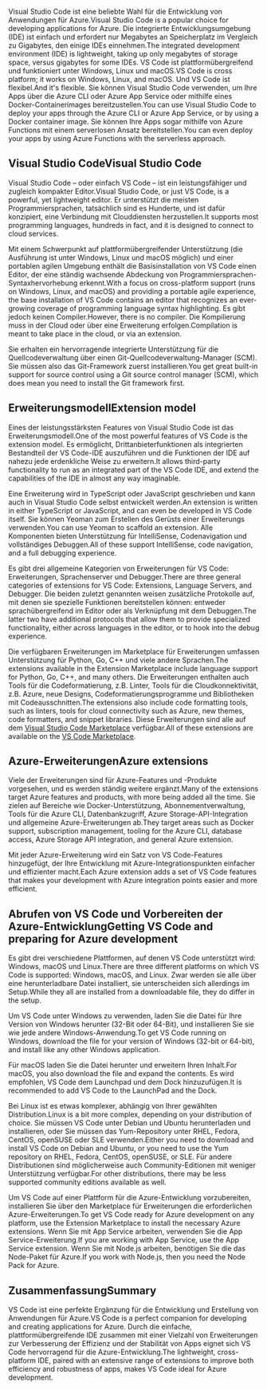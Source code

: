 <span data-ttu-id="fb445-101">Visual Studio Code ist eine beliebte Wahl für die Entwicklung von Anwendungen für Azure.</span><span class="sxs-lookup"><span data-stu-id="fb445-101">Visual Studio Code is a popular choice for developing applications for Azure.</span></span> <span data-ttu-id="fb445-102">Die integrierte Entwicklungsumgebung (IDE) ist einfach und erfordert nur Megabytes an Speicherplatz im Vergleich zu Gigabytes, den einige IDEs einnehmen.</span><span class="sxs-lookup"><span data-stu-id="fb445-102">The integrated development environment (IDE) is lightweight, taking up only megabytes of storage space, versus gigabytes for some IDEs.</span></span> <span data-ttu-id="fb445-103">VS Code ist plattformübergreifend und funktioniert unter Windows, Linux und macOS.</span><span class="sxs-lookup"><span data-stu-id="fb445-103">VS Code is cross platform; it works on Windows, Linux, and macOS.</span></span> <span data-ttu-id="fb445-104">Und VS Code ist flexibel.</span><span class="sxs-lookup"><span data-stu-id="fb445-104">And it's flexible.</span></span> <span data-ttu-id="fb445-105">Sie können Visual Studio Code verwenden, um Ihre Apps über die Azure CLI oder Azure App Service oder mithilfe eines Docker-Containerimages bereitzustellen.</span><span class="sxs-lookup"><span data-stu-id="fb445-105">You can use Visual Studio Code to deploy your apps through the Azure CLI or Azure App Service, or by using a Docker container image.</span></span> <span data-ttu-id="fb445-106">Sie können Ihre Apps sogar mithilfe von Azure Functions mit einem serverlosen Ansatz bereitstellen.</span><span class="sxs-lookup"><span data-stu-id="fb445-106">You can even deploy your apps by using Azure Functions with the serverless approach.</span></span> 

## <a name="visual-studio-code"></a><span data-ttu-id="fb445-107">Visual Studio Code</span><span class="sxs-lookup"><span data-stu-id="fb445-107">Visual Studio Code</span></span>

<span data-ttu-id="fb445-108">Visual Studio Code – oder einfach VS Code – ist ein leistungsfähiger und zugleich kompakter Editor.</span><span class="sxs-lookup"><span data-stu-id="fb445-108">Visual Studio Code, or just VS Code, is a powerful, yet lightweight editor.</span></span> <span data-ttu-id="fb445-109">Er unterstützt die meisten Programmiersprachen, tatsächlich sind es Hunderte, und ist dafür konzipiert, eine Verbindung mit Clouddiensten herzustellen.</span><span class="sxs-lookup"><span data-stu-id="fb445-109">It supports most programming languages, hundreds in fact, and it is designed to connect to cloud services.</span></span>

<span data-ttu-id="fb445-110">Mit einem Schwerpunkt auf plattformübergreifender Unterstützung (die Ausführung ist unter Windows, Linux und macOS möglich) und einer portablen agilen Umgebung enthält die Basisinstallation von VS Code einen Editor, der eine ständig wachsende Abdeckung von Programmiersprachen-Syntaxhervorhebung erkennt.</span><span class="sxs-lookup"><span data-stu-id="fb445-110">With a focus on cross-platform support (runs on Windows, Linux, and macOS) and providing a portable agile experience, the base installation of VS Code contains an editor that recognizes an ever-growing coverage of programming language syntax highlighting.</span></span> <span data-ttu-id="fb445-111">Es gibt jedoch keinen Compiler.</span><span class="sxs-lookup"><span data-stu-id="fb445-111">However, there is no compiler.</span></span> <span data-ttu-id="fb445-112">Die Kompilierung muss in der Cloud oder über eine Erweiterung erfolgen.</span><span class="sxs-lookup"><span data-stu-id="fb445-112">Compilation is meant to take place in the cloud, or via an extension.</span></span>

<span data-ttu-id="fb445-113">Sie erhalten ein hervorragende integrierte Unterstützung für die Quellcodeverwaltung über einen Git-Quellcodeverwaltung-Manager (SCM). Sie müssen also das Git-Framework zuerst installieren.</span><span class="sxs-lookup"><span data-stu-id="fb445-113">You get great built-in support for source control using a Git source control manager (SCM), which does mean you need to install the Git framework first.</span></span>

## <a name="extension-model"></a><span data-ttu-id="fb445-114">Erweiterungsmodell</span><span class="sxs-lookup"><span data-stu-id="fb445-114">Extension model</span></span>

<span data-ttu-id="fb445-115">Eines der leistungsstärksten Features von Visual Studio Code ist das Erweiterungsmodell.</span><span class="sxs-lookup"><span data-stu-id="fb445-115">One of the most powerful features of VS Code is the extension model.</span></span> <span data-ttu-id="fb445-116">Es ermöglicht, Drittanbieterfunktionen als integrierten Bestandteil der VS Code-IDE auszuführen und die Funktionen der IDE auf nahezu jede erdenkliche Weise zu erweitern.</span><span class="sxs-lookup"><span data-stu-id="fb445-116">It allows third-party functionality to run as an integrated part of the VS Code IDE, and extend the capabilities of the IDE in almost any way imaginable.</span></span>

<span data-ttu-id="fb445-117">Eine Erweiterung wird in TypeScript oder JavaScript geschrieben und kann auch in Visual Studio Code selbst entwickelt werden.</span><span class="sxs-lookup"><span data-stu-id="fb445-117">An extension is written in either TypeScript or JavaScript, and can even be developed in VS Code itself.</span></span> <span data-ttu-id="fb445-118">Sie können Yeoman zum Erstellen des Gerüsts einer Erweiterungs verwenden.</span><span class="sxs-lookup"><span data-stu-id="fb445-118">You can use Yeoman to scaffold an extension.</span></span> <span data-ttu-id="fb445-119">Alle Komponenten bieten Unterstützung für IntelliSense, Codenavigation und vollständiges Debuggen.</span><span class="sxs-lookup"><span data-stu-id="fb445-119">All of these support IntelliSense, code navigation, and a full debugging experience.</span></span>

<span data-ttu-id="fb445-120">Es gibt drei allgemeine Kategorien von Erweiterungen für VS Code: Erweiterungen, Sprachenserver und Debugger.</span><span class="sxs-lookup"><span data-stu-id="fb445-120">There are three general categories of extensions for VS Code: Extensions, Language Servers, and Debugger.</span></span> <span data-ttu-id="fb445-121">Die beiden zuletzt genannten weisen zusätzliche Protokolle auf, mit denen sie spezielle Funktionen bereitstellen können: entweder sprachübergreifend im Editor oder als Verknüpfung mit dem Debuggen.</span><span class="sxs-lookup"><span data-stu-id="fb445-121">The latter two have additional protocols that allow them to provide specialized functionality, either across languages in the editor, or to hook into the debug experience.</span></span>

<span data-ttu-id="fb445-122">Die verfügbaren Erweiterungen im Marketplace für Erweiterungen umfassen Unterstützung für Python, Go, C++ und viele andere Sprachen.</span><span class="sxs-lookup"><span data-stu-id="fb445-122">The extensions available in the Extension Marketplace include language support for Python, Go, C++, and many others.</span></span> <span data-ttu-id="fb445-123">Die Erweiterungen enthalten auch Tools für die Codeformatierung, z.B. Linter, Tools für die Cloudkonnektivität, z.B. Azure, neue Designs, Codeformatierungsprogramme und Bibliotheken mit Codeausschnitten.</span><span class="sxs-lookup"><span data-stu-id="fb445-123">The extensions also include code formatting tools, such as linters, tools for cloud connectivity such as Azure, new themes, code formatters, and snippet libraries.</span></span> <span data-ttu-id="fb445-124">Diese Erweiterungen sind alle auf dem [Visual Studio Code Marketplace](https://marketplace.visualstudio.com/) verfügbar.</span><span class="sxs-lookup"><span data-stu-id="fb445-124">All of these extensions are available on the [VS Code Marketplace](https://marketplace.visualstudio.com/).</span></span>

## <a name="azure-extensions"></a><span data-ttu-id="fb445-125">Azure-Erweiterungen</span><span class="sxs-lookup"><span data-stu-id="fb445-125">Azure extensions</span></span>

<span data-ttu-id="fb445-126">Viele der Erweiterungen sind für Azure-Features und -Produkte vorgesehen, und es werden ständig weitere ergänzt.</span><span class="sxs-lookup"><span data-stu-id="fb445-126">Many of the extensions target Azure features and products, with more being added all the time.</span></span> <span data-ttu-id="fb445-127">Sie zielen auf Bereiche wie Docker-Unterstützung, Abonnementverwaltung, Tools für die Azure CLI, Datenbankzugriff, Azure Storage-API-Integration und allgemeine Azure-Erweiterungen ab.</span><span class="sxs-lookup"><span data-stu-id="fb445-127">They target areas such as Docker support, subscription management, tooling for the Azure CLI, database access, Azure Storage API integration, and general Azure extension.</span></span>

<span data-ttu-id="fb445-128">Mit jeder Azure-Erweiterung wird ein Satz von VS Code-Features hinzugefügt, der Ihre Entwicklung mit Azure-Integrationspunkten einfacher und effizienter macht.</span><span class="sxs-lookup"><span data-stu-id="fb445-128">Each Azure extension adds a set of VS Code features that makes your development with Azure integration points easier and more efficient.</span></span>

## <a name="getting-vs-code-and-preparing-for-azure-development"></a><span data-ttu-id="fb445-129">Abrufen von VS Code und Vorbereiten der Azure-Entwicklung</span><span class="sxs-lookup"><span data-stu-id="fb445-129">Getting VS Code and preparing for Azure development</span></span>

<span data-ttu-id="fb445-130">Es gibt drei verschiedene Plattformen, auf denen VS Code unterstützt wird: Windows, macOS und Linux.</span><span class="sxs-lookup"><span data-stu-id="fb445-130">There are three different platforms on which VS Code is supported: Windows, macOS, and Linux.</span></span> <span data-ttu-id="fb445-131">Zwar werden sie alle über eine herunterladbare Datei installiert, sie unterscheiden sich allerdings im Setup.</span><span class="sxs-lookup"><span data-stu-id="fb445-131">While they all are installed from a downloadable file, they do differ in the setup.</span></span>

<span data-ttu-id="fb445-132">Um VS Code unter Windows zu verwenden, laden Sie die Datei für Ihre Version von Windows herunter (32-Bit oder 64-Bit), und installieren Sie sie wie jede andere Windows-Anwendung.</span><span class="sxs-lookup"><span data-stu-id="fb445-132">To get VS Code running on Windows, download the file for your version of Windows (32-bit or 64-bit), and install like any other Windows application.</span></span>

<span data-ttu-id="fb445-133">Für macOS laden Sie die Datei herunter und erweitern Ihren Inhalt.</span><span class="sxs-lookup"><span data-stu-id="fb445-133">For macOS, you also download the file and expand the contents.</span></span> <span data-ttu-id="fb445-134">Es wird empfohlen, VS Code dem Launchpad und dem Dock hinzuzufügen.</span><span class="sxs-lookup"><span data-stu-id="fb445-134">It is recommended to add VS Code to the LaunchPad and the Dock.</span></span>

<span data-ttu-id="fb445-135">Bei Linux ist es etwas komplexer, abhängig von Ihrer gewählten Distribution.</span><span class="sxs-lookup"><span data-stu-id="fb445-135">Linux is a bit more complex, depending on your distribution of choice.</span></span> <span data-ttu-id="fb445-136">Sie müssen VS Code unter Debian und Ubuntu herunterladen und installieren, oder Sie müssen das Yum-Repository unter RHEL, Fedora, CentOS, openSUSE oder SLE verwenden.</span><span class="sxs-lookup"><span data-stu-id="fb445-136">Either you need to download and install VS Code on Debian and Ubuntu, or you need to use the Yum repository on RHEL, Fedora, CentOS, openSUSE, or SLE.</span></span> <span data-ttu-id="fb445-137">Für andere Distributionen sind möglicherweise auch Community-Editionen mit weniger Unterstützung verfügbar.</span><span class="sxs-lookup"><span data-stu-id="fb445-137">For other distributions, there may be less supported community editions available as well.</span></span>

<span data-ttu-id="fb445-138">Um VS Code auf einer Plattform für die Azure-Entwicklung vorzubereiten, installieren Sie über den Marketplace für Erweiterungen die erforderlichen Azure-Erweiterungen.</span><span class="sxs-lookup"><span data-stu-id="fb445-138">To get VS Code ready for Azure development on any platform, use the Extension Marketplace to install the necessary Azure extensions.</span></span> <span data-ttu-id="fb445-139">Wenn Sie mit App Service arbeiten, verwenden Sie die App Service-Erweiterung.</span><span class="sxs-lookup"><span data-stu-id="fb445-139">If you are working with App Service, use the App Service extension.</span></span> <span data-ttu-id="fb445-140">Wenn Sie mit Node.js arbeiten, benötigen Sie die das Node-Paket für Azure.</span><span class="sxs-lookup"><span data-stu-id="fb445-140">If you work with Node.js, then you need the Node Pack for Azure.</span></span>

## <a name="summary"></a><span data-ttu-id="fb445-141">Zusammenfassung</span><span class="sxs-lookup"><span data-stu-id="fb445-141">Summary</span></span>

<span data-ttu-id="fb445-142">VS Code ist eine perfekte Ergänzung für die Entwicklung und Erstellung von Anwendungen für Azure.</span><span class="sxs-lookup"><span data-stu-id="fb445-142">VS Code is a perfect companion for developing and creating applications for Azure.</span></span> <span data-ttu-id="fb445-143">Durch die einfache, plattformübergreifende IDE zusammen mit einer Vielzahl von Erweiterungen zur Verbesserung der Effizienz und der Stabilität von Apps eignet sich VS Code hervorragend für die Azure-Entwicklung.</span><span class="sxs-lookup"><span data-stu-id="fb445-143">The lightweight, cross-platform IDE, paired with an extensive range of extensions to improve both efficiency and robustness of apps, makes VS Code ideal for Azure development.</span></span>
